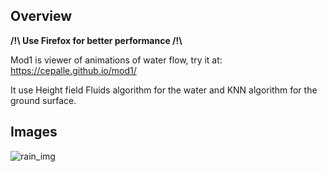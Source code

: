 ## Overview

**/!\\ Use Firefox for better performance /!\\**

Mod1 is viewer of animations of water flow, try it at: https://cepalle.github.io/mod1/

It use Height field Fluids algorithm for the water and KNN algorithm for the ground surface.

## Images

![rain_img](https://github.com/cepalle/mod1/blob/master/assets/rain.png)
